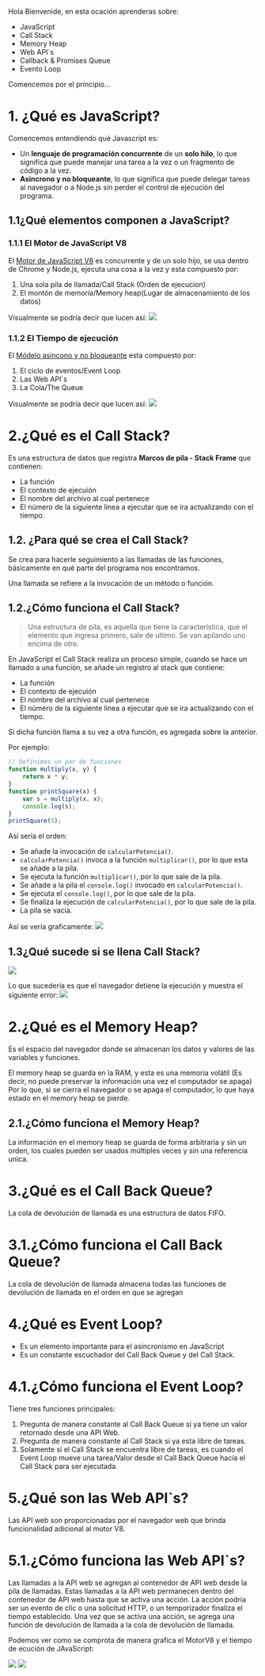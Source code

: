 Hola Bienvenide, en esta ocación aprenderas sobre:
- JavaScript
- Call Stack
- Memory Heap
- Web API`s
- Callback & Promises Queue
- Evento Loop

Comencemos por el principio...

# 1. ¿Qué es JavaScript?
Comencemos entendiendo qué Javascript es:
- Un **lenguaje de programación concurrente** de un **solo hilo**, lo que significa que puede manejar una tarea a la vez o un fragmento de código a la vez.
- **Asincrono y no bloqueante**, lo que significa que puede delegar tareas al navegador o a Node.js sin perder el control de ejecución del programa.

## 1.1¿Qué elementos componen a JavaScript?

### 1.1.1 El Motor de JavaScript V8 

El [Motor de JavaScript V8](https://dev.to/bipinrajbhar/how-javascript-works-under-the-hood-an-overview-of-javascript-engine-heap-and-call-stack-1j5o) es concurrente y de un solo hijo, se usa dentro de Chrome y Node.js, ejecuta una cosa a la vez y esta compuesto por:
1. Una sola pila de llamada/Call Stack (Orden de ejecucion)
2. El montón de memoria/Memory heap(Lugar de almacenamiento de los datos)

Visualmente se podría decir que lucen así:
<img src="./img/engineV8.png" />



### 1.1.2 El Tiempo de ejecución 

El [Módelo asincono y no bloqueante](https://dev.to/bipinrajbhar/how-javascript-works-web-apis-callback-queue-and-event-loop-2p3e) esta compuesto por:
1. El ciclo de eventos/Event Loop
2. Las Web API`s
3. La Cola/The Queue

Visualmente se podría decir que lucen así:
<img src="./img/runTime.png" />

# 2.¿Qué es el Call Stack?
Es una estructura de datos que registra **Marcos de pila - Stack Frame** que contienen:
- La función
- El contexto de ejecuión
- El nombre del archivo al cual pertenece
- El número de la siguiente linea a ejecutar que se ira actualizando con el tiempo.

## 1.2. ¿Para qué se crea el Call Stack?

Se crea para hacerle seguimiento a las llamadas de las funciones, básicamente en qué parte del programa nos encontramos.

Una llamada se refiere a la invocación de un método o función.

## 1.2.¿Cómo funciona el Call Stack?
>Una estructura de pila, es aquella que tiene la característica, que el elemento que ingresa primero, sale de ultimo. Se van apilando uno encima de otro.

En JavaScript el Call Stack realiza un proceso simple, cuando se hace un llamado a una función, se añade un registro al stack que contiene:
- La función
- El contexto de ejecuión
- El nombre del archivo al cual pertenece
- El número de la siguiente linea a ejecutar que se ira actualizando con el tiempo.

Si dicha función llama a su vez a otra función, es agregada sobre la anterior.

Por ejemplo:

```js
// Definimos un par de funciones
function multiply(x, y) {
    return x * y;
}
function printSquare(x) {
    var s = multiply(x, x);
    console.log(s);
}
printSquare(5);
```

Así sería el orden:
- Se añade la invocación de `calcularPotencia()`.
- `calcularPotencia()` invoca a la función `multiplicar()`, por lo que esta se añade a la pila.
- Se ejecuta la función `multiplicar()`, por lo que sale de la pila.
- Se añade a la pila el `console.log()` invocado en `calcularPotencia()`.
- Se ejecuta el `console.log()`, por lo que sale de la pila.
- Se finaliza la ejecución de `calcularPotencia()`, por lo que sale de la pila.
- La pila se vacía.

Así se vería graficamente:
<img src="./img/callStack.png" />

## 1.3¿Qué sucede si se llena Call Stack?
<img src="./img/stackOverFlow.png" />

Lo que sucedería es que el navegador detiene la ejecución y muestra el siguiente error:
<img src="./img/errorStackOverFlow.png" />

# 2.¿Qué es el Memory Heap?

Es el espacio del navegador donde se almacenan los datos y valores de las variables y funciones.

El memory heap se guarda en la RAM, y esta es una memoria volátil (Es decir, no puede preservar la información una vez el computador se apaga)
Por lo que, si se cierra el navegador o se apaga el computador, lo que haya estado en el memory heap se pierde.

## 2.1.¿Cómo funciona el Memory Heap?

La información en el memory heap se guarda de forma arbitraria y sin un orden, los cuales pueden ser usados múltiples veces y sin una referencia unica. 

# 3.¿Qué es el Call Back Queue?
La cola de devolución de llamada es una estructura de datos FIFO.

# 3.1.¿Cómo funciona el Call Back Queue?
La cola de devolución de llamada almacena todas las funciones de devolución de llamada en el orden en que se agregan

# 4.¿Qué es Event Loop?

- Es un elemento importante para el asincronismo en JavaScript
- Es un constante escuchador del Call Back Queue y del Call Stack.

# 4.1.¿Cómo funciona el Event Loop?

Tiene tres funciones principales:
1. Pregunta de manera constante al Call Back Queue si ya tiene un valor retornado desde una API Web.
2. Pregunta de manera constante al Call Stack si ya esta libre de tareas.
3. Solamente si el Call Stack se encuentra libre de tareas, es cuando el Event Loop mueve una tarea/Valor desde el Call Back Queue hacia el Call Stack para ser ejecutada.

# 5.¿Qué son las Web API`s?
Las API web son proporcionadas por el navegador web que brinda funcionalidad adicional al motor V8.

# 5.1.¿Cómo funciona las Web API`s?
Las llamadas a la API web se agregan al contenedor de API web desde la pila de llamadas. Estas llamadas a la API web permanecen dentro del contenedor de API web hasta que se activa una acción. La acción podría ser un evento de clic o una solicitud HTTP, o un temporizador finaliza el tiempo establecido. Una vez que se activa una acción, se agrega una función de devolución de llamada a la cola de devolución de llamada.

Podemos ver como se comprota de manera grafica el MotorV8 y el tiempo de ecución de JAvaScript:

<img src="./img/eventLoop.png"/>

<img src="https://res.cloudinary.com/practicaldev/image/fetch/s--bcpbe6a0--/c_limit%2Cf_auto%2Cfl_progressive%2Cq_66%2Cw_880/https://res.cloudinary.com/dqhskqqa6/image/upload/v1588414062/V8%2520Engine/dyloryy5xtyv24pdvkjh.gif"/>